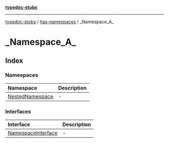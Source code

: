 [**typedoc-stubs**](../../../index.md)

***

[typedoc-stubs](../../../modules.md) / [has-namespaces](../../index.md) / \_Namespace\_A\_

# \_Namespace\_A\_

## Index

### Namespaces

| Namespace | Description |
| :------ | :------ |
| [NestedNamespace](namespaces/NestedNamespace/index.md) | - |

### Interfaces

| Interface | Description |
| :------ | :------ |
| [NamespaceInterface](interfaces/NamespaceInterface.md) | - |
